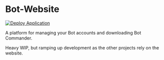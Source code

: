 # Bot-Website

[![Deploy Application](https://github.com/SVKruik-Organization/Bot-Website/actions/workflows/deploy.yml/badge.svg)](https://github.com/SVKruik-Organization/Bot-Website/actions/workflows/deploy.yml)

A platform for managing your Bot accounts and downloading Bot Commander.

Heavy WIP, but ramping up development as the other projects rely on the website.
